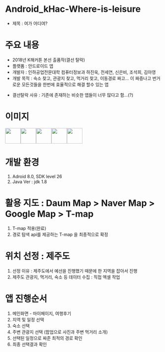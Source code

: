 # Android_kHac-Where-is-leisure
- 제목 : 여가 어디여?

# 주요 내용
- 2018년 K해커톤 본선 출품작(결선 탈락)
- 플랫폼 : 안드로이드 앱
- 개발자 : 인하공업전문대학 컴퓨터정보과 하진욱, 전세연, 신은비, 조석희, 김아영
- 개발 목적 : 숙소 찾고, 관광지 찾고, 먹거리 찾고, 이동경로 짜고... 이 짜증나고 번거로운 모든것들을 한번에 효율적으로 해결 할수 있는 앱
+ 결선탈락 사유 : 기존에 존재하는 비슷한 앱들이 너무 많다고 함...(?)

# 이미지
<div style="display:flex">
  <img src = "https://github.com/BrokenMental/Android_kHac-Where-is-leisure/blob/master/readme_img/1.png?raw=true" width="50px">
  <img src = "https://github.com/BrokenMental/Android_kHac-Where-is-leisure/blob/master/readme_img/2.png?raw=true" width="50px">
  <img src = "https://github.com/BrokenMental/Android_kHac-Where-is-leisure/blob/master/readme_img/3.png?raw=true" width="50px">
  <img src = "https://github.com/BrokenMental/Android_kHac-Where-is-leisure/blob/master/readme_img/4.png?raw=true" width="50px">
  <img src = "https://github.com/BrokenMental/Android_kHac-Where-is-leisure/blob/master/readme_img/5.png?raw=true" width="50px">
</div>

# 개발 환경
1. Adroid 8.0, SDK level 26
2. Java Ver : jdk 1.8

# 활용 지도 : Daum Map > Naver Map > Google Map > T-map
1. T-map 적용(완료)
2. 경로 탐색 api를 제공하는 T-map 을 최종적으로 확정

# 위치 선정 : 제주도
1. 선정 이유 : 제주도에서 예선을 진행했기 때문에 한 지역을 잡아서 진행
2. 제주도 관광지, 먹거리, 숙소 등 데이터 수집 : 직접 엑셀 작업

# 앱 진행순서
1. 메인화면 - 마이페이지, 여행후기
2. 지역 및 일정 선택
3. 숙소 선택
4. 주변 관광지 선택 (팝업으로 사진과 주변 먹거리 소개)
5. 선택된 일정으로 짜준 최적의 경로 확인
6. 최종 선택결과 확인
